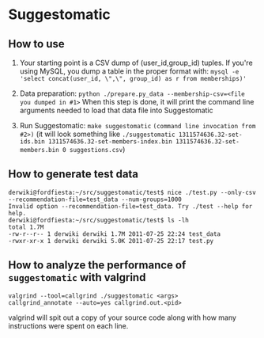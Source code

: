 Suggestomatic
========

How to use
--------

1. Your starting point is a CSV dump of (user_id,group_id) tuples.
   If you're using MySQL, you dump a table in the proper format with:
   `mysql -e 'select concat(user_id, \",\", group_id) as r from memberships)'`

2. Data preparation:
   `python ./prepare.py_data --membership-csv=<file you dumped in #1>`
   When this step is done, it will print the command line arguments needed
   to load that data file into Suggestomatic

3. Run Suggestomatic:
   `make suggestomatic`
   `(command line invocation from #2>)`
   (it will look something like `./suggestomatic 1311574636.32-set-ids.bin 1311574636.32-set-members-index.bin 1311574636.32-set-members.bin 0 suggestions.csv`)

How to generate test data
--------

    derwiki@fordfiesta:~/src/suggestomatic/test$ nice ./test.py --only-csv --recommendation-file=test_data --num-groups=1000
    Invalid option --recommendation-file=test_data. Try ./test --help for help.
    derwiki@fordfiesta:~/src/suggestomatic/test$ ls -lh
    total 1.7M
    -rw-r--r-- 1 derwiki derwiki 1.7M 2011-07-25 22:24 test_data
    -rwxr-xr-x 1 derwiki derwiki 5.0K 2011-07-25 22:17 test.py

How to analyze the performance of `suggestomatic` with valgrind
--------

    valgrind --tool=callgrind ./suggestomatic <args>
    callgrind_annotate --auto=yes callgrind.out.<pid>

valgrind will spit out a copy of your source code along with how many
instructions were spent on each line.


